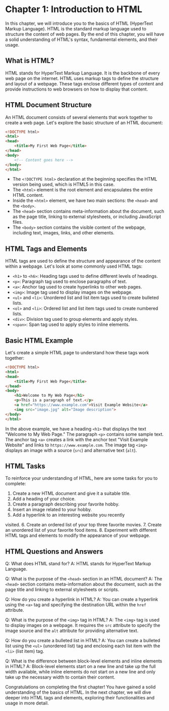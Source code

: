 # Chapter 1: Introduction to HTML 

In this chapter, we will introduce you to the basics of HTML (HyperText Markup Language). HTML is the standard markup language used to structure the content of web pages. By the end of this chapter, you will have a solid understanding of HTML's syntax, fundamental elements, and their usage.

## What is HTML?

HTML stands for HyperText Markup Language. It is the backbone of every web page on the internet. HTML uses markup tags to define the structure and layout of a webpage. These tags enclose different types of content and provide instructions to web browsers on how to display that content.

## HTML Document Structure

An HTML document consists of several elements that work together to create a web page. Let's explore the basic structure of an HTML document:

```html
<!DOCTYPE html>
<html>
<head>
    <title>My First Web Page</title>
</head>
<body>
    <!-- Content goes here -->
</body>
</html>
```

- The `<!DOCTYPE html>` declaration at the beginning specifies the HTML version being used, which is HTML5 in this case.
- The `<html>` element is the root element and encapsulates the entire HTML content.
- Inside the `<html>` element, we have two main sections: the `<head>` and the `<body>`.
- The `<head>` section contains meta-information about the document, such as the page title, linking to external stylesheets, or including JavaScript files.
- The `<body>` section contains the visible content of the webpage, including text, images, links, and other elements.

## HTML Tags and Elements

HTML tags are used to define the structure and appearance of the content within a webpage. Let's look at some commonly used HTML tags:

- `<h1>` to `<h6>`: Heading tags used to define different levels of headings.
- `<p>`: Paragraph tag used to enclose paragraphs of text.
- `<a>`: Anchor tag used to create hyperlinks to other web pages.
- `<img>`: Image tag used to display images on the webpage.
- `<ul>` and `<li>`: Unordered list and list item tags used to create bulleted lists.
- `<ol>` and `<li>`: Ordered list and list item tags used to create numbered lists.
- `<div>`: Division tag used to group elements and apply styles.
- `<span>`: Span tag used to apply styles to inline elements.

## Basic HTML Example

Let's create a simple HTML page to understand how these tags work together:

```html
<!DOCTYPE html>
<html>
<head>
    <title>My First Web Page</title>
</head>
<body>
    <h1>Welcome to My Web Page</h1>
    <p>This is a paragraph of text.</p>
    <a href="https://www.example.com">Visit Example Website</a>
    <img src="image.jpg" alt="Image description">
</body>
</html>
```

In the above example, we have a heading `<h1>` that displays the text "Welcome to My Web Page." The paragraph `<p>` contains some sample text. The anchor tag `<a>` creates a link with the anchor text "Visit Example Website" and links to `https://www.example.com`. The image tag `<img>` displays an image with a source (`src`) and alternative text (`alt`).

## HTML Tasks

To reinforce your understanding of HTML, here are some tasks for you to complete:

1. Create a new HTML document and give it a suitable title.
2. Add a heading of your choice.
3. Create a paragraph describing your favorite hobby.
4. Insert an image related to your hobby.
5. Add a hyperlink to an interesting website you recently

 visited.
6. Create an ordered list of your top three favorite movies.
7. Create an unordered list of your favorite food items.
8. Experiment with different HTML tags and elements to modify the appearance of your webpage.

## HTML Questions and Answers

Q: What does HTML stand for?
A: HTML stands for HyperText Markup Language.

Q: What is the purpose of the `<head>` section in an HTML document?
A: The `<head>` section contains meta-information about the document, such as the page title and linking to external stylesheets or scripts.

Q: How do you create a hyperlink in HTML?
A: You can create a hyperlink using the `<a>` tag and specifying the destination URL within the `href` attribute.

Q: What is the purpose of the `<img>` tag in HTML?
A: The `<img>` tag is used to display images on a webpage. It requires the `src` attribute to specify the image source and the `alt` attribute for providing alternative text.

Q: How do you create a bulleted list in HTML?
A: You can create a bulleted list using the `<ul>` (unordered list) tag and enclosing each list item with the `<li>` (list item) tag.

Q: What is the difference between block-level elements and inline elements in HTML?
A: Block-level elements start on a new line and take up the full width available, while inline elements do not start on a new line and only take up the necessary width to contain their content.

Congratulations on completing the first chapter! You have gained a solid understanding of the basics of HTML. In the next chapter, we will dive deeper into HTML tags and elements, exploring their functionalities and usage in more detail.
